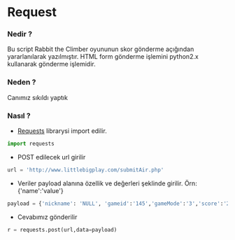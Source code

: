 # Request
### Nedir ?
Bu script Rabbit the Climber oyununun skor gönderme açığından yararlanılarak yazılmıştır.
HTML form gönderme işlemini python2.x kullanarak gönderme işlemidir.
### Neden ?
Canımız sıkıldı yaptık
### Nasıl ?
- [Requests](https://github.com/kennethreitz/requests/) librarysi import edilir.
```py
import requests
```
- POST edilecek url girilir
```py
url = 'http://www.littlebigplay.com/submitAir.php'
```
- Veriler payload alanına özellik ve değerleri şeklinde girilir. Örn: {'name':'value'}
```py
payload = {'nickname': 'NULL', 'gameid':'145','gameMode':'3','score':'2147483647'}
```
- Cevabımız gönderilir
```py
r = requests.post(url,data=payload)
```
